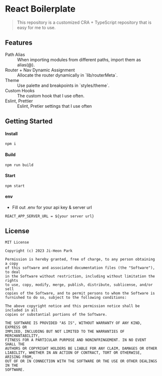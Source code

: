 # React Boilerplate
> This repository is a customized CRA + TypeScript repository that is easy for me to use.

## Features

<dl>
  <dt>Path Alias</dt>
  <dd>When importing modules from different paths, import them as alias(@).</dd>

  <dt>Router + Nav Dynamic Assignment</dt>
  <dd>Allocate the router dynamically in `lib/routerMeta`.</dd>

  <dt>Theme</dt>
  <dd>Use palette and breakpoints in `styles/theme`.</dd>

  <dt>Custom Hooks</dt>
  <dd>The custom hook that I use often.</dd>

  <dt>Eslint, Prettier</dt>
  <dd>Eslint, Pretier settings that I use often</dd>
<dl>

## Getting Started

#### Install
```
npm i
```
#### Build
```
npm run build
```
#### Start
```
npm start
```
#### env

- Fill out .env for your api key & server url
```
REACT_APP_SERVER_URL = ${your server url}
```

## License

```
MIT License

Copyright (c) 2023 Ji-Heon Park

Permission is hereby granted, free of charge, to any person obtaining a copy
of this software and associated documentation files (the "Software"), to deal
in the Software without restriction, including without limitation the rights
to use, copy, modify, merge, publish, distribute, sublicense, and/or sell
copies of the Software, and to permit persons to whom the Software is
furnished to do so, subject to the following conditions:

The above copyright notice and this permission notice shall be included in all
copies or substantial portions of the Software.

THE SOFTWARE IS PROVIDED "AS IS", WITHOUT WARRANTY OF ANY KIND, EXPRESS OR
IMPLIED, INCLUDING BUT NOT LIMITED TO THE WARRANTIES OF MERCHANTABILITY,
FITNESS FOR A PARTICULAR PURPOSE AND NONINFRINGEMENT. IN NO EVENT SHALL THE
AUTHORS OR COPYRIGHT HOLDERS BE LIABLE FOR ANY CLAIM, DAMAGES OR OTHER
LIABILITY, WHETHER IN AN ACTION OF CONTRACT, TORT OR OTHERWISE, ARISING FROM,
OUT OF OR IN CONNECTION WITH THE SOFTWARE OR THE USE OR OTHER DEALINGS IN THE
SOFTWARE.
```
